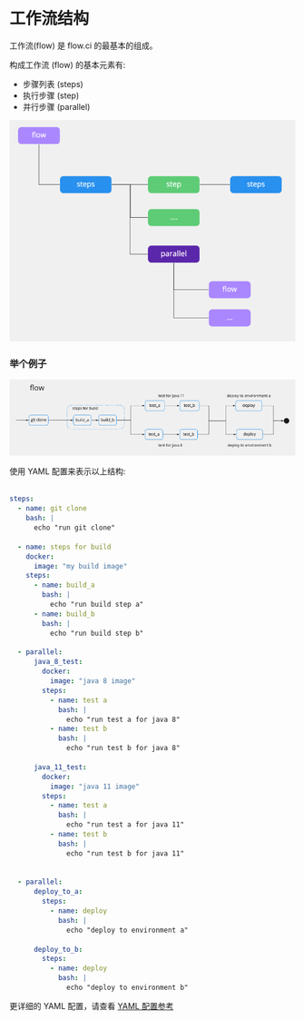 # 工作流结构

工作流(flow) 是 flow.ci 的最基本的组成。

构成工作流 (flow) 的基本元素有:
- 步骤列表 (steps)
- 执行步骤 (step)
- 并行步骤 (parallel)

![structure](../../images/flow/structure.png)


### 举个例子

![sample](../../images/flow/sample.png)


使用 YAML 配置来表示以上结构:

```yaml

steps:
  - name: git clone
    bash: |
      echo "run git clone"

  - name: steps for build
    docker:
      image: "my build image"
    steps:
      - name: build_a
        bash: |
          echo "run build step a"
      - name: build_b
        bash: |
          echo "run build step b"
  
  - parallel:
      java_8_test:
        docker:
          image: "java 8 image"
        steps:
          - name: test a
            bash: |
              echo "run test a for java 8"
          - name: test b
            bash: |
              echo "run test b for java 8"

      java_11_test:
        docker:
          image: "java 11 image"
        steps:
          - name: test a
            bash: |
              echo "run test a for java 11"
          - name: test b
            bash: |
              echo "run test b for java 11"


  - parallel:
      deploy_to_a:
        steps:
          - name: deploy
            bash: |
              echo "deploy to environment a"

      deploy_to_b:
        steps:
          - name: deploy
            bash: |
              echo "deploy to environment b"

```

更详细的 YAML 配置，请查看 [YAML 配置参考](/cn/yml/reference_v1)
